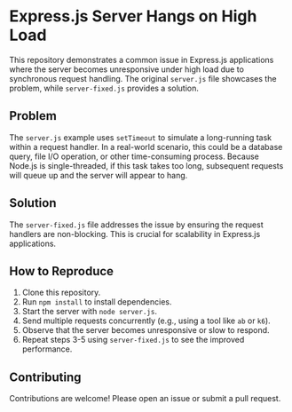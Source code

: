 # Express.js Server Hangs on High Load

This repository demonstrates a common issue in Express.js applications where the server becomes unresponsive under high load due to synchronous request handling.  The original `server.js` file showcases the problem, while `server-fixed.js` provides a solution.

## Problem

The `server.js` example uses `setTimeout` to simulate a long-running task within a request handler.  In a real-world scenario, this could be a database query, file I/O operation, or other time-consuming process.  Because Node.js is single-threaded, if this task takes too long, subsequent requests will queue up and the server will appear to hang.

## Solution

The `server-fixed.js` file addresses the issue by ensuring the request handlers are non-blocking.  This is crucial for scalability in Express.js applications.

## How to Reproduce

1. Clone this repository.
2. Run `npm install` to install dependencies.
3. Start the server with `node server.js`.
4. Send multiple requests concurrently (e.g., using a tool like `ab` or `k6`).
5. Observe that the server becomes unresponsive or slow to respond.
6. Repeat steps 3-5 using `server-fixed.js` to see the improved performance.

## Contributing

Contributions are welcome! Please open an issue or submit a pull request.